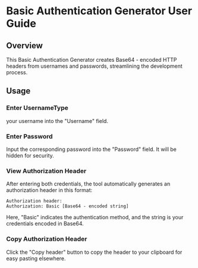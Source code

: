 # Basic Authentication Generator User Guide

## Overview

This Basic Authentication Generator creates Base64 - encoded HTTP headers from usernames and passwords, streamlining the development process.

## Usage

### Enter UsernameType

 your username into the "Username" field.

### Enter Password

Input the corresponding password into the "Password" field. It will be hidden for security.

### View Authorization Header

After entering both credentials, the tool automatically generates an authorization header in this format:

```
Authorization header:
Authorization: Basic [Base64 - encoded string]
```

Here, "Basic" indicates the authentication method, and the string is your credentials encoded in Base64.

### Copy Authorization Header

Click the "Copy header" button to copy the header to your clipboard for easy pasting elsewhere.